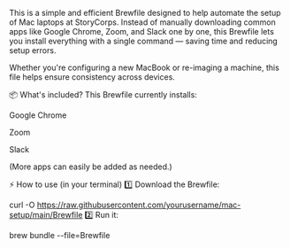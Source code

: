 This is a simple and efficient Brewfile designed to help automate the setup of Mac laptops at StoryCorps. Instead of manually downloading common apps like Google Chrome, Zoom, and Slack one by one, this Brewfile lets you install everything with a single command — saving time and reducing setup errors.

Whether you're configuring a new MacBook or re-imaging a machine, this file helps ensure consistency across devices.

📦 What's included?
This Brewfile currently installs:

Google Chrome

Zoom

Slack

(More apps can easily be added as needed.)

⚡ How to use (in your terminal)
1️⃣ Download the Brewfile:

curl -O https://raw.githubusercontent.com/yourusername/mac-setup/main/Brewfile
2️⃣ Run it:

brew bundle --file=Brewfile
